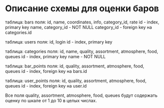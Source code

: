 # Описание схемы для оценки баров

таблица: bars
поля: id, name, coordinates, info, category_id, rate
id - index, primary key
name, category_id - NOT NULL
category_id - foreign key на categories.id

таблица: users
поля: id, login
id - index, primary key

таблица: categories
поля: id, name, quality, assortment, atmosphere, food, queues
id - index, primary key
name - NOT NULL

таблица: bar_points
поля: id, quality, assortment, atmosphere, food, queues
id - index, foreign key на bars.id

таблица: user_points
поля: id, quality, assortment, atmosphere, food, queues
id - index, foreign key на user.id

Все поля quality, assortment, atmosphere, food, queues будут содержать оценку по шкале от 1 до 10 в целых числах.




